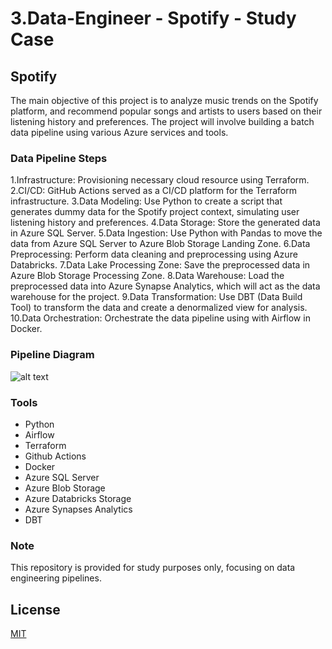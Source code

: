 # 3.Data-Engineer - Spotify - Study Case

## Spotify
The main objective of this project is to analyze music trends on the Spotify platform, and recommend popular songs and artists to users based on their listening history and preferences. The project will involve building a batch data pipeline using various Azure services and tools.

### Data Pipeline Steps
1.Infrastructure: Provisioning necessary cloud resource using Terraform.
2.CI/CD: GitHub Actions served as a CI/CD platform for the Terraform infrastructure.
3.Data Modeling: Use Python to create a script that generates dummy data for the Spotify project context, simulating user listening history and preferences.
4.Data Storage: Store the generated data in Azure SQL Server.
5.Data Ingestion: Use Python with Pandas to move the data from Azure SQL Server to Azure Blob Storage Landing Zone.
6.Data Preprocessing: Perform data cleaning and preprocessing using Azure Databricks.
7.Data Lake Processing Zone: Save the preprocessed data in Azure Blob Storage Processing Zone.
8.Data Warehouse: Load the preprocessed data into Azure Synapse Analytics, which will act as the data warehouse for the project.
9.Data Transformation: Use DBT (Data Build Tool) to transform the data and create a denormalized view for analysis.
10.Data Orchestration: Orchestrate the data pipeline using with Airflow in Docker.

### Pipeline Diagram
![alt text](https://github.com/makima0499/3.Data-Engineer/blob/main/3.DataPipeline.png)

### Tools
* Python
* Airflow
* Terraform
* Github Actions
* Docker
* Azure SQL Server
* Azure Blob Storage
* Azure Databricks Storage
* Azure Synapses Analytics
* DBT

### Note
This repository is provided for study purposes only, focusing on data engineering pipelines.

## License

[MIT](https://choosealicense.com/licenses/mit/)
